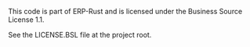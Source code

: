 This code is part of ERP-Rust and is licensed under the Business Source License 1.1.

See the LICENSE.BSL file at the project root.